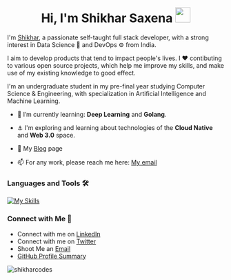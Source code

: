 <h1 align="center">Hi, I'm Shikhar Saxena <img src="https://media.giphy.com/media/hvRJCLFzcasrR4ia7z/giphy.gif" width="35"></h1>

I'm [Shikhar](https://github.com/shikharcodes/), a passionate self-taught full stack developer, with a strong interest in Data Science 🤖 and DevOps ⚙️ from India. 

I aim to develop products that tend to impact people's lives. I ❤️ contibuting to various open source projects, which help me improve my skills, and make use of my existing knowledge to good effect.

I'm an undergraduate student in my pre-final year studying Computer Science & Engineering, with specialization in Artificial Intelligence and Machine Learning.

- 🌱 I’m currently learning: **Deep Learning** and **Golang**.

- ⚓ I'm exploring and learning about technologies of the **Cloud Native** and **Web 3.0** space.

- 📝 My [Blog](https://shikhar06.medium.com) page

<!-- - 🖌 My [Behance](https://www.behance.net/shikharsaxena1/) profile -->

- 📫 For any work, please reach me here: [My email](shikhar06jan@gmail.com)

<h3 align="left">Languages and Tools 🛠</h3>

[![My Skills](https://skillicons.dev/icons?i=js,mongodb,react,nodejs,express,graphql,mysql,sqlite,jquery,html,css,sass,tailwind,bootstrap,cpp,c,py,go,java,dart,flutter,kubernetes,docker,aws,gcp,firebase,heroku,linux,git,bash,vim,md,xd,latex&theme=dark)](https://skillicons.dev)

### Connect with Me 🤝
 - Connect with me on [LinkedIn](https://www.linkedin.com/in/shikhar-saxena-1b2486200/)
 - Connect with me on [Twitter](https://twitter.com/imshikhar06)
 - Shoot Me an [Email](mailto:shikhar06jan@gmail.com) 
 - [GitHub Profile Summary](https://profile-summary-for-github.com/user/shikharcodes)
 
<!-- 
![Shikhar's GitHub stats](https://github-readme-stats.vercel.app/api?username=shikharcodes&show_icons=true&theme=tokyonight&locale=en&count_private=true)<img  src="https://github-readme-stats.vercel.app/api/top-langs?username=shikharcodes&langs_count=8&show_icons=true&locale=en&layout=compact&theme=tokyonight" alt="shikharcodes" /> -->

 <p align="left"> <img src="https://komarev.com/ghpvc/?username=shikharcodes&label=Profile%20views&color=0e75b6&style=flat" alt="shikharcodes" /> </p>
 
